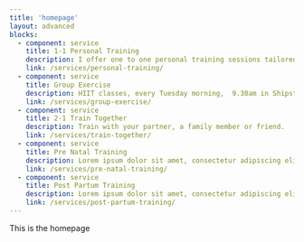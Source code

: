 ```yaml
---
title: 'homepage'
layout: advanced
blocks: 
  - component: service
    title: 1-1 Personal Training
    description: I offer one to one personal training sessions tailored to your personal fitness goals.
    link: /services/personal-training/
  - component: service
    title: Group Exercise
    description: HIIT classes, every Tuesday morning,  9.30am in Shipston-on-Stour.
    link: /services/group-exercise/
  - component: service
    title: 2-1 Train Together
    description: Train with your partner, a family member or friend.
    link: /services/train-together/
  - component: service
    title: Pre Natal Training
    description: Lorem ipsum dolor sit amet, consectetur adipiscing elit, sed do eiusmod tempor incididunt ut.
    link: /services/pre-natal-training/
  - component: service
    title: Post Partum Training
    description: Lorem ipsum dolor sit amet, consectetur adipiscing elit, sed do eiusmod tempor incididunt ut.
    link: /services/post-partum-training/
---
```

This is the homepage
